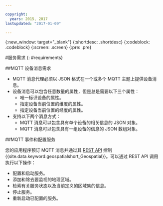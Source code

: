 ```yaml
---

copyright:
  years: 2015, 2017
lastupdated: "2017-01-09"

---
```


<!-- Attribute definitions --> 
{:new_window: target="_blank"}
{:shortdesc: .shortdesc}
{:codeblock: .codeblock}
{:screen: .screen}
{:pre: .pre}

#服务需求
{: #requirements}


##MQTT 设备消息需求

* MQTT 消息代理必须以 JSON 格式在一个或多个 MQTT 主题上提供设备消息。
* 设备消息可以包含任意数量的属性，但是总是需要以下三个属性：
	* 唯一标识设备的属性。
	* 指定设备当前位置的维度的属性。
	* 指定设备当前位置的经度的属性。
* 支持以下两个消息方式：
	* MQTT 消息可以包含具有单个设备的相关信息的 JSON 对象。
	* MQTT 消息可以包含具有一组设备的信息的 JSON 数组对象。

##MQTT 事件和配置服务

您的应用程序预订 MQTT 消息并通过其 [REST API](https://console.ng.bluemix.net/apidocs/246) 控制 {{site.data.keyword.geospatialshort_Geospatial}}。可以通过 REST API 调用执行以下操作：

* 配置和启动服务。
* 添加和除去要监视的地理区域。
* 检索有关服务状态以及当前定义的区域集的信息。
* 停止服务。
* 重新启动已配置的服务。

